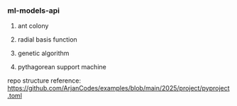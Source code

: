 ### ml-models-api

1. ant colony

2. radial basis function

3. genetic algorithm

4. pythagorean support machine

repo structure reference: https://github.com/ArjanCodes/examples/blob/main/2025/project/pyproject.toml
